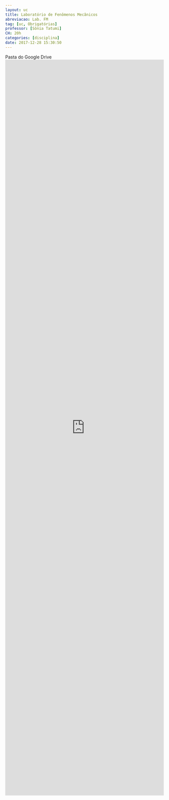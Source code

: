 ```yaml
---
layout: uc
title: Laboratório de Fenômenos Mecânicos
abreviacao: Lab. FM
tag: [uc, Obrigatórias]
professor: [Sônia Tatumi]
CH: 20h
categories: [disciplina]
date: 2017-12-28 15:30:50
---
```


<div><i id="icon" class="fab fa-google-drive"></i> Pasta do Google Drive</div>

<div>
    <iframe src="https://drive.google.com/embeddedfolderview?id=1Coz2p4RWNB5eEKttYBvUt521qxsCuMzt#list" style="width:100%; height:60%; border:0;"></iframe>
</div>